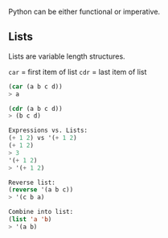 Python can be either functional or imperative.

## Lists
Lists are variable length structures.

`car` = first item of list
`cdr` = last item of list
```lisp
(car (a b c d))
> a

(cdr (a b c d))
> (b c d)

Expressions vs. Lists:
(+ 1 2) vs '(+ 1 2)
(+ 1 2)
> 3
'(+ 1 2)
> '(+ 1 2)

Reverse list:
(reverse '(a b c))
> '(c b a)

Combine into list:
(list 'a 'b)
> '(a b)
```
